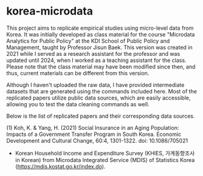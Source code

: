 # korea-microdata

This project aims to replicate empirical studies using micro-level data from Korea. It was initially developed as class material for the course "Microdata Analytics for Public Policy" at the KDI School of Public Policy and Management, taught by Professor Jisun Baek. This version was created in 2021 while I served as a research assistant for the professor and was updated until 2024, when I worked as a teaching assistant for the class. Please note that the class material may have been modified since then, and thus, current materials can be different from this version.

Although I haven't uploaded the raw data, I have provided intermediate datasets that are generated using the commands included here. Most of the replicated papers utilize public data sources, which are easily accessible, allowing you to test the data cleaning commands as well.

Below is the list of replicated papers and their corresponding data sources. 

(1) Koh, K. & Yang, H. (2021) Social Insurance in an Aging Population: Impacts of a Government Transfer Program in South Korea. Economic Development and Cultural Change, 60:4, 1301-1322. doi: 10.1086/705021
- Korean Household Income and Expenditure Survey (KHIES, 가계동향조사 in Korean) from Microdata Integrated Service (MDIS) of Statistics Korea (https://mdis.kostat.go.kr/index.do).
